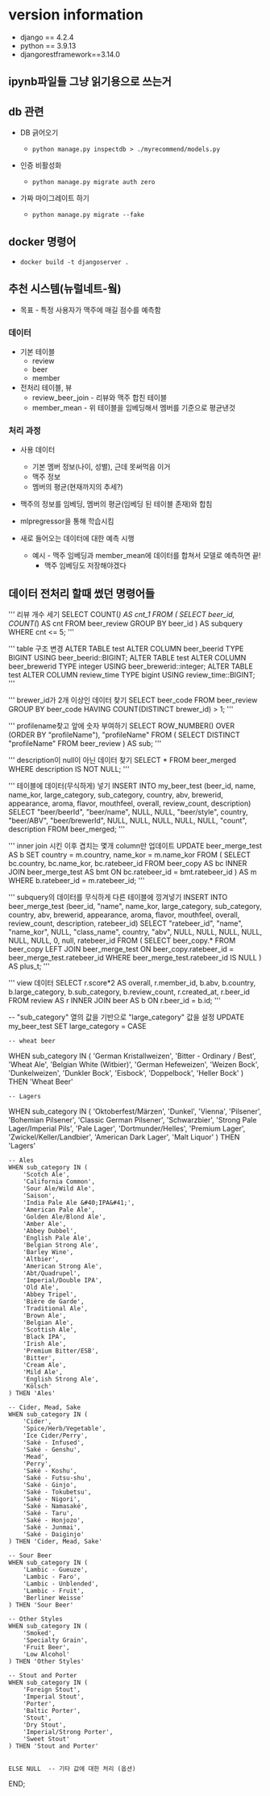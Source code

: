 # version information
* django == 4.2.4
* python == 3.9.13
* djangorestframework==3.14.0

## ipynb파일들 그냥 읽기용으로 쓰는거

## db 관련

* DB 긁어오기
  * `python manage.py inspectdb > ./myrecommend/models.py`

* 인증 비활성화
  * `python manage.py migrate auth zero`
* 가짜 마이그레이트 하기
  * `python manage.py migrate --fake`


## docker 명령어
  * `docker build -t djangoserver .`

## 추천 시스템(뉴럴네트-웤)

* 목표 - 특정 사용자가 맥주에 매길 점수를 예측함

### 데이터

* 기본 테이블
  * review
  * beer
  * member
* 전처리 테이블, 뷰
  * review_beer_join - 리뷰와 맥주 합친 테이블
  * member_mean - 위 테이블을 임베딩해서 멤버를 기준으로 평균낸것

### 처리 과정

* 사용 데이터
  * 기본 멤버 정보(나이, 성별), 근데 못써먹음 이거
  * 맥주 정보
  * 멤버의 평균(현재까지의 추세?)

* 맥주의 정보를 임베딩, 멤버의 평균(임베딩 된 테이블 존재)와 합침
* mlpregressor을 통해 학습시킴
* 새로 들어오는 데이터에 대한 예측 시행
  * 예시 - 맥주 임베딩과 member_mean에 데이터를 합쳐서 모델로 예측하면 끝!
    * 맥주 임베딩도 저장해야겠다
   
## 데이터 전처리 할때 썼던 명령어들

''' 리뷰 개수 세기
SELECT COUNT(*) AS cnt_1
FROM (
  SELECT beer_id, COUNT(*) AS cnt
  FROM beer_review
  GROUP BY beer_id
) AS subquery
WHERE cnt <= 5;
'''

''' table 구조 변경
ALTER TABLE test
ALTER COLUMN beer_beerid TYPE BIGINT
USING beer_beerid::BIGINT;
ALTER TABLE test
ALTER COLUMN beer_brewerid TYPE integer
USING beer_brewerid::integer;
ALTER TABLE test
ALTER COLUMN review_time TYPE bigint
USING review_time::BIGINT;
'''

''' brewer_id가 2개 이상인 데이터 찾기
SELECT beer_code
FROM beer_review
GROUP BY beer_code
HAVING COUNT(DISTINCT brewer_id) > 1;
'''

''' profilename찾고 앞에 숫자 부여하기
SELECT ROW_NUMBER() OVER (ORDER BY "profileName"), "profileName"
FROM (
	SELECT DISTINCT "profileName"
	FROM beer_review
) AS sub;
'''

'''  description이 null이 아닌 데이터 찾기
SELECT *
FROM beer_merged
WHERE description IS NOT NULL;
'''

''' 테이블에 데이터(무식하게) 넣기
INSERT INTO my_beer_test (beer_id, name, name_kor, large_category, sub_category, country, abv, brewerid, appearance, aroma, flavor, mouthfeel, overall, review_count, description)
SELECT "beer/beerId", "beer/name", NULL, NULL, "beer/style", country, "beer/ABV", "beer/brewerId", NULL, NULL, NULL, NULL, NULL, "count", description
FROM beer_merged;
'''

''' inner join 시킨 이후 겹치는 몇개 column만 업데이트
UPDATE beer_merge_test AS b
SET country = m.country,
    name_kor = m.name_kor
FROM (
	SELECT bc.country, bc.name_kor, bc.ratebeer_id
	FROM beer_copy AS bc
	INNER JOIN beer_merge_test AS bmt
	ON bc.ratebeer_id = bmt.ratebeer_id
) AS m
WHERE b.ratebeer_id = m.ratebeer_id;
'''

'''  subquery의 데이터를 무식하게 다른 테이블에 낑겨넣기
INSERT INTO beer_merge_test (beer_id, "name", name_kor, large_category, sub_category, country, abv, brewerid, appearance, aroma, flavor, mouthfeel, overall, review_count, description, ratebeer_id)
SELECT "ratebeer_id", "name", "name_kor", NULL, "class_name", country, "abv", NULL, NULL, NULL, NULL, NULL, NULL, 0, null, ratebeer_id
FROM (
	SELECT beer_copy.*
	FROM beer_copy
	LEFT JOIN beer_merge_test ON beer_copy.ratebeer_id = beer_merge_test.ratebeer_id
	WHERE beer_merge_test.ratebeer_id IS NULL
) AS plus_t;
'''

''' view 데이터
SELECT r.score*2 AS overall, r.member_id, b.abv, b.country, b.large_category, b.sub_category, b.review_count, r.created_at, r.beer_id
FROM review AS r
INNER JOIN beer AS b
ON r.beer_id = b.id;
'''

-- "sub_category" 열의 값을 기반으로 "large_category" 값을 설정
UPDATE my_beer_test
SET large_category = CASE
	
	-- wheat beer
   WHEN sub_category IN (
		'German Kristallweizen',
		'Bitter - Ordinary / Best',
		'Wheat Ale',
		'Belgian White &#40;Witbier&#41;',
		'German Hefeweizen',
		'Weizen Bock',
		'Dunkelweizen',
		'Dunkler Bock',
		'Eisbock',
		'Doppelbock',
		'Heller Bock'
	) THEN 'Wheat Beer'
	
	-- Lagers
   WHEN sub_category IN (
		'Oktoberfest/Märzen',
		'Dunkel',
		'Vienna',
		'Pilsener',
		'Bohemian Pilsener',
		'Classic German Pilsener',
		'Schwarzbier',
		'Strong Pale Lager/Imperial Pils',
		'Pale Lager',
		'Dortmunder/Helles',
		'Premium Lager',
		'Zwickel/Keller/Landbier',
		'American Dark Lager',
		'Malt Liquor'
	) THEN 'Lagers'
	
	-- Ales
	WHEN sub_category IN (
		'Scotch Ale',
		'California Common',
		'Sour Ale/Wild Ale',
		'Saison',
		'India Pale Ale &#40;IPA&#41;',
		'American Pale Ale',
		'Golden Ale/Blond Ale',
		'Amber Ale',
		'Abbey Dubbel',
		'English Pale Ale',
		'Belgian Strong Ale',
		'Barley Wine',
		'Altbier',
		'American Strong Ale',
		'Abt/Quadrupel',
		'Imperial/Double IPA',
		'Old Ale',
		'Abbey Tripel',
		'Bière de Garde',
		'Traditional Ale',
		'Brown Ale',
		'Belgian Ale',
		'Scottish Ale',
		'Black IPA',
		'Irish Ale',
		'Premium Bitter/ESB',
		'Bitter',
		'Cream Ale',
		'Mild Ale',
		'English Strong Ale',
		'Kölsch'
	) THEN 'Ales'
	
	-- Cider, Mead, Sake
	WHEN sub_category IN (
		'Cider',
		'Spice/Herb/Vegetable',
		'Ice Cider/Perry',
		'Saké - Infused',
		'Saké - Genshu',
		'Mead',
		'Perry',
		'Saké - Koshu',
		'Saké - Futsu-shu',
		'Saké - Ginjo',
		'Saké - Tokubetsu',
		'Saké - Nigori',
		'Saké - Namasaké',
		'Saké - Taru',
		'Saké - Honjozo',
		'Saké - Junmai',
		'Saké - Daiginjo'
	) THEN 'Cider, Mead, Sake'
	
	-- Sour Beer
	WHEN sub_category IN (
		'Lambic - Gueuze',
		'Lambic - Faro',
		'Lambic - Unblended',
		'Lambic - Fruit',
		'Berliner Weisse'
	) THEN 'Sour Beer'
	
	-- Other Styles
	WHEN sub_category IN (
		'Smoked',
		'Specialty Grain',
		'Fruit Beer',
		'Low Alcohol'
	) THEN 'Other Styles'
	
	-- Stout and Porter
	WHEN sub_category IN (
		'Foreign Stout',
		'Imperial Stout',
		'Porter',
		'Baltic Porter',
		'Stout',
		'Dry Stout',
		'Imperial/Strong Porter',
		'Sweet Stout'
	) THEN 'Stout and Porter'
	 
	 
    ELSE NULL  -- 기타 값에 대한 처리 (옵션)
END;
